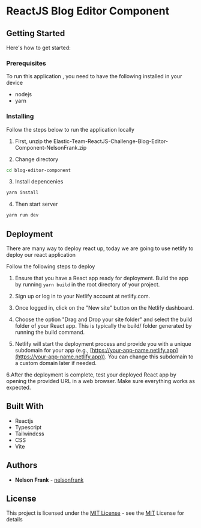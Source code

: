 # ReactJS Blog Editor Component

## Getting Started

 Here's how to get started:

### Prerequisites

To run this  application , you need to have the following installed in your device

- nodejs
- yarn

### Installing

Follow the steps below to run the application locally

1. First, unzip the Elastic-Team-ReactJS-Challenge-Blog-Editor-Component-NelsonFrank.zip

2. Change directory

```bash
cd blog-editor-component

```

3. Install depencenies

```bash
yarn install

```

4. Then start server

```bash
yarn run dev
```

## Deployment

There are many way to deploy react up, today we are going to use netlify to deploy our react application

Follow the following steps to deploy

1. Ensure that you have a React app ready for deployment. Build the app by running ```yarn build``` in the root directory of your project.

2. Sign up or log in to your Netlify account at netlify.com.

3. Once logged in, click on the "New site" button on the Netlify dashboard.

4. Choose the option "Drag and Drop your site folder" and select the build folder of your React app. This is typically the build/ folder generated by running the build command.

5. Netlify will start the deployment process and provide you with a unique subdomain for your app (e.g., [https://your-app-name.netlify.app](https://your-app-name.netlify.app)). You can change this subdomain to a custom domain later if needed.

6.After the deployment is complete, test your deployed React app by opening the provided URL in a web browser. Make sure everything works as expected.

## Built With

- Reactjs
- Typescript
- Tailwindcss
- CSS
- Vite

## Authors

- **Nelson Frank**  -
    [nelsonfrank](https://github.com/nelsonfrank)

## License

This project is licensed under the [MIT License](https://choosealicense.com/licenses/mit/) - see the [MIT](https://choosealicense.com/licenses/mit/) License for
details

